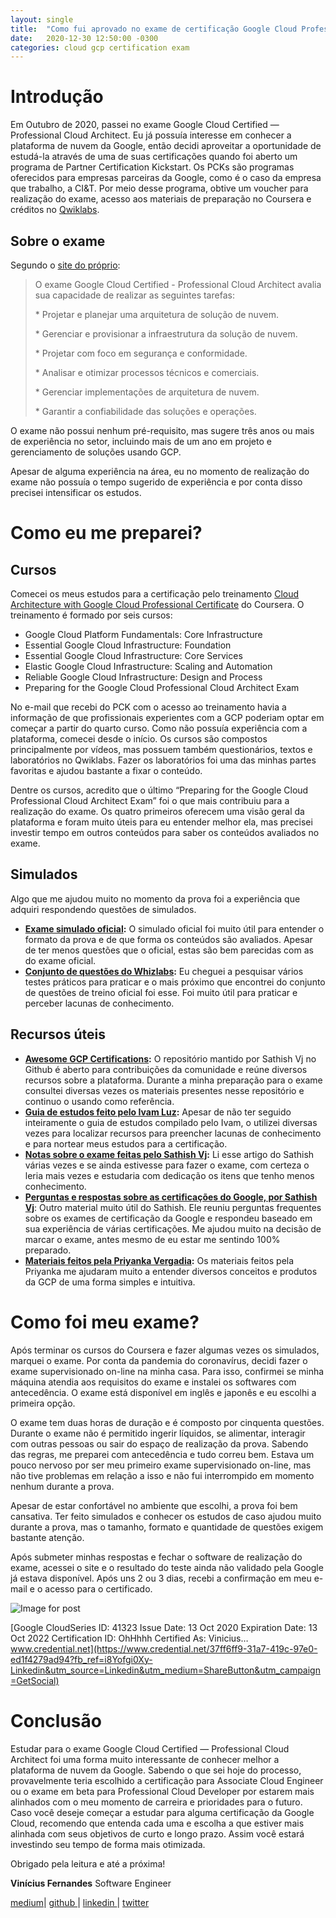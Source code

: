 ```yaml
---
layout: single
title:  "Como fui aprovado no exame de certificação Google Cloud Professional Cloud Architect"
date:   2020-12-30 12:50:00 -0300
categories: cloud gcp certification exam
---
```


# Introdução

Em Outubro de 2020, passei no exame Google Cloud Certified — Professional  Cloud Architect. Eu já possuía interesse em conhecer a plataforma de  nuvem da Google, então decidi aproveitar a oportunidade de estudá-la  através de uma de suas certificações quando foi aberto um programa de  Partner Certification Kickstart. Os PCKs são programas oferecidos para  empresas parceiras da Google, como é o caso da empresa que trabalho, a  CI&T. Por meio desse programa, obtive um voucher para realização do  exame, acesso aos materiais de preparação no Coursera e créditos no [Qwiklabs](https://www.qwiklabs.com/).

## Sobre o exame

Segundo o [site do próprio](https://cloud.google.com/certification/cloud-architect):

> O exame Google Cloud Certified - Professional Cloud Architect avalia sua capacidade de realizar as seguintes tarefas:
>
> \* Projetar e planejar uma arquitetura de solução de nuvem.
>
> \* Gerenciar e provisionar a infraestrutura da solução de nuvem.
>
> \* Projetar com foco em segurança e conformidade.
>
> \* Analisar e otimizar processos técnicos e comerciais.
>
> \* Gerenciar implementações de arquitetura de nuvem.
>
> \* Garantir a confiabilidade das soluções e operações.

O exame não possui nenhum pré-requisito, mas sugere três anos ou mais de  experiência no setor, incluindo mais de um ano em projeto e  gerenciamento de soluções usando GCP.

Apesar de alguma experiência na área, eu no momento de realização do exame não possuía o tempo sugerido de experiência e por conta disso precisei  intensificar os estudos.

# Como eu me preparei?

## Cursos

Comecei os meus estudos para a certificação pelo treinamento [Cloud Architecture with Google Cloud Professional Certificate](https://www.coursera.org/professional-certificates/gcp-cloud-architect) do Coursera. O treinamento é formado por seis cursos:

- Google Cloud Platform Fundamentals: Core Infrastructure
- Essential Google Cloud Infrastructure: Foundation
- Essential Google Cloud Infrastructure: Core Services
- Elastic Google Cloud Infrastructure: Scaling and Automation
- Reliable Google Cloud Infrastructure: Design and Process
- Preparing for the Google Cloud Professional Cloud Architect Exam

No e-mail que recebi do PCK com o acesso ao treinamento havia a informação de que profissionais experientes com a GCP poderiam optar em começar a  partir do quarto curso. Como não possuía experiência com a plataforma,  comecei desde o início. Os cursos são compostos principalmente por  vídeos, mas possuem também questionários, textos e laboratórios no  Qwiklabs. Fazer os laboratórios foi uma das minhas partes favoritas e  ajudou bastante a fixar o conteúdo.

Dentre os cursos, acredito que o último “Preparing for the Google Cloud  Professional Cloud Architect Exam” foi o que mais contribuiu para a  realização do exame. Os quatro primeiros oferecem uma visão geral da  plataforma e foram muito úteis para eu entender melhor ela, mas precisei investir tempo em outros conteúdos para saber os conteúdos avaliados no exame.

## Simulados

Algo que me ajudou muito no momento da prova foi a experiência que adquiri respondendo questões de simulados.

- [**Exame simulado oficial**](https://cloud.google.com/certification/practice-exam/cloud-architect)**:** O simulado oficial foi muito útil para entender o formato da prova e de  que forma os conteúdos são avaliados. Apesar de ter menos questões que o oficial, estas são bem parecidas com as do exame oficial.
- [**Conjunto de questões do Whizlabs**](https://www.whizlabs.com/google-cloud-certified-professional-cloud-architect/practice-tests/)**:** Eu cheguei a pesquisar vários testes práticos para praticar e o mais  próximo que encontrei do conjunto de questões de treino oficial foi  esse. Foi muito útil para praticar e perceber lacunas de conhecimento.

## Recursos úteis

- [**Awesome GCP Certifications**](https://github.com/sathishvj/awesome-gcp-certifications)**:** O repositório mantido por Sathish Vj no Github é aberto para  contribuições da comunidade e reúne diversos recursos sobre a  plataforma. Durante a minha preparação para o exame consultei diversas  vezes os materiais presentes nesse repositório e continuo o usando como  referência.
- [**Guia de estudos feito pelo Ivam Luz**](https://medium.com/ci-t/how-to-pass-both-the-cloud-architect-and-data-engineer-gcp-certifications-bb6a0812a1b1)**:** Apesar de não ter seguido inteiramente o guia de estudos compilado pelo Ivam, o utilizei diversas vezes para localizar recursos para preencher lacunas  de conhecimento e para nortear meus estudos para a certificação.
- [**Notas sobre o exame feitas pelo Sathish Vj**](https://medium.com/@sathishvj/notes-from-my-google-cloud-professional-cloud-architect-exam-bbc4299ac30)**:** Li esse artigo do Sathish várias vezes e se ainda estivesse para fazer o  exame, com certeza o leria mais vezes e estudaria com dedicação os itens que tenho menos conhecimento.
- [**Perguntas e respostas sobre as certificações do Google, por Sathish Vj**](https://medium.com/@sathishvj/frequently-asked-follow-up-questions-on-google-cloud-gcp-certifications-438e1addb91d): Outro material muito útil do Sathish. Ele reuniu perguntas frequentes  sobre os exames de certificação da Google e respondeu baseado em sua  experiência de várias certificações. Me ajudou muito na decisão de  marcar o exame, antes mesmo de eu estar me sentindo 100% preparado.
- [**Materiais feitos pela Priyanka Vergadia**](https://thecloudgirl.dev/)**:** Os materiais feitos pela Priyanka me ajudaram muito a entender diversos  conceitos e produtos da GCP de uma forma simples e intuitiva.

# Como foi meu exame?

Após terminar os cursos do Coursera e fazer algumas vezes os simulados,  marquei o exame. Por conta da pandemia do coronavírus, decidi fazer o  exame supervisionado on-line na minha casa. Para isso, confirmei se  minha máquina atendia aos requisitos do exame e instalei os softwares  com antecedência. O exame está disponível em inglês e japonês e eu  escolhi a primeira opção.

O exame tem duas horas de duração e é composto por cinquenta questões.  Durante o exame não é permitido ingerir líquidos, se alimentar,  interagir com outras pessoas ou sair do espaço de realização da prova.  Sabendo das regras, me preparei com antecedência e tudo correu bem.  Estava um pouco nervoso por ser meu primeiro exame supervisionado  on-line, mas não tive problemas em relação a isso e não fui interrompido em momento nenhum durante a prova.

Apesar de estar confortável no ambiente que escolhi, a prova foi bem  cansativa. Ter feito simulados e conhecer os estudos de caso ajudou  muito durante a prova, mas o tamanho, formato e quantidade de questões  exigem bastante atenção.

Após submeter minhas respostas e fechar o software de realização do exame,  acessei o site e o resultado do teste ainda não validado pela Google já  estava disponível. Após uns 2 ou 3 dias, recebi a confirmação em meu  e-mail e o acesso para o certificado.

![Image for post](https://miro.medium.com/max/1176/1*oxfOJihNa4O4h6EzLXfFaA.png)

[Google CloudSeries ID: 41323 Issue Date: 13 Oct 2020 Expiration Date: 13 Oct 2022 Certification ID: OhHhhh Certified As: Vinicius…www.credential.net](https://www.credential.net/37ff6ff9-31a7-419c-97e0-ed1f4279ad94?fb_ref=i8Yofgi0Xy-Linkedin&utm_source=Linkedin&utm_medium=ShareButton&utm_campaign=GetSocial)

# Conclusão

Estudar para o exame Google Cloud Certified — Professional Cloud Architect foi  uma forma muito interessante de conhecer melhor a plataforma de nuvem da Google. Sabendo o que sei hoje do processo, provavelmente teria  escolhido a certificação para Associate Cloud Engineer ou o exame em  beta para Professional Cloud Developer por estarem mais alinhados com o  meu momento de carreira e prioridades para o futuro. Caso você deseje  começar a estudar para alguma certificação da Google Cloud, recomendo  que entenda cada uma e escolha a que estiver mais alinhada com seus  objetivos de curto e longo prazo. Assim você estará investindo seu tempo de forma mais otimizada.

Obrigado pela leitura e até a próxima!

**Vinícius Fernandes**
Software Engineer

[medium](https://medium.com/@viniciusdfol)| [github ](https://github.com/vinidf)| [linkedin ](https://br.linkedin.com/in/viniciusdavifoliveira)| [twitter](https://twitter.com/vinidfo)
